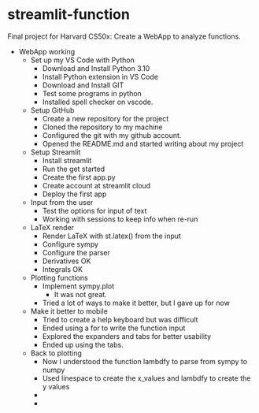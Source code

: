 # streamlit-function
Final project for Harvard CS50x: Create a WebApp to analyze functions.

- WebApp working
    - Set up my VS Code with Python
        - Download and Install Python 3.10
        - Install Python extension in VS Code
        - Download and Install GIT
        - Test some programs in python
        - Installed spell checker on vscode.
    - Setup GitHub
        - Create a new repository for the project
        - Cloned the repository to my machine
        - Configured the git with my github account.
        - Opened the README.md and started writing about my project
    - Setup Streamlit
        - Install streamlit
        - Run the get started 
        - Create the first app.py
        - Create account at streamlit cloud
        - Deploy the first app
    - Input from the user
        - Test the options for input of text
        - Working with sessions to keep info when re-run
    - LaTeX render
        - Render LaTeX with st.latex() from the input
        - Configure sympy 
        - Configure the parser
        - Derivatives OK
        - Integrals OK
    - Plotting functions
        - Implement sympy.plot
            - It was not great. 
        - Tried a lot of ways to make it better, but I gave up for now
    - Make it better to mobile
        - Tried to create a help keyboard but was difficult
        - Ended using a for to write the function input
        - Explored the expanders and tabs for better usability
        - Ended up using the tabs. 
    - Back to plotting
        - Now I understood the function lambdfy to parse from sympy to numpy
        - Used linespace to create the x_values and lambdfy to create the y values
        - 
        - 

